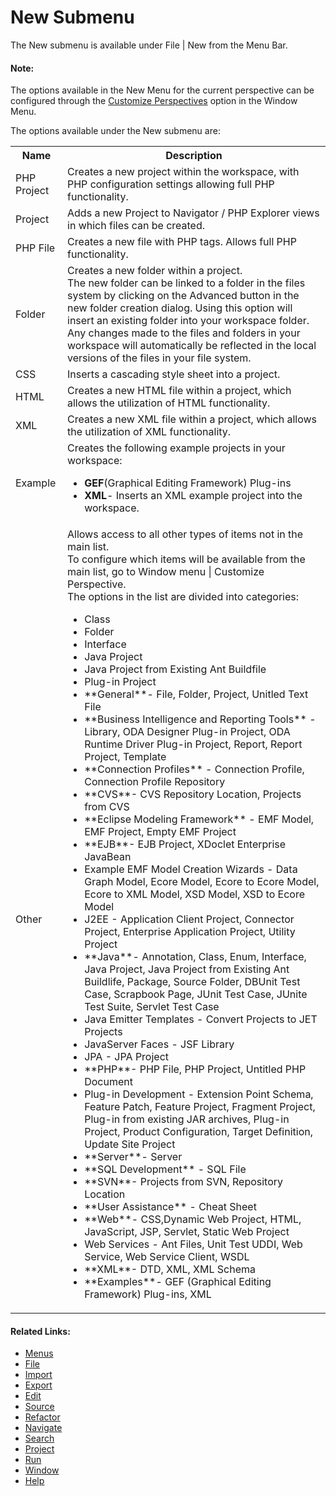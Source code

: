 # New Submenu

<!--context:new-->

The New submenu is available under File | New from the Menu Bar.

<!--note-start-->

#### Note:

The options available in the New Menu for the current perspective can be configured through the [Customize Perspectives](../../../032-reference/016-menus/080-window.md#Customize_Perspectives) option in the Window Menu.

<!--note-end-->

The options available under the New submenu are:

<table>
<tr><th>Name</th>
<th>Description</th></tr>

<tr><td>PHP Project</td>

<td>Creates a new project within the workspace, with PHP configuration settings allowing full PHP functionality.</td></tr>

<tr><td>Project</td>

<td>Adds a new Project to Navigator / PHP Explorer views in which files can be created.</td></tr>

<tr><td>PHP File</td>

<td>Creates a new file with PHP tags. Allows full PHP functionality.</td></tr>

<tr><td>Folder</td>

<td>Creates a new folder within a project.
<br />
The new folder can be linked to a folder in the files system by clicking on the Advanced button in the new folder creation dialog. Using this option will insert an existing folder into your workspace folder. Any changes made to the files and folders in your workspace will automatically be reflected in the local versions of the files in your file system.</td></tr>

<tr><td>CSS</td>

<td>Inserts a cascading style sheet into a project.</td></tr>

<tr><td>HTML</td>

<td>Creates a new HTML file within a project, which allows the utilization of HTML functionality.</td></tr>

<tr><td>XML</td>

<td>Creates a new XML file within a project, which allows the utilization of XML functionality.</td></tr>

<tr><td>Example</td>

<td>Creates the following example projects in your workspace:
<ul>
 <li><b>GEF</b>(Graphical Editing Framework) Plug-ins</li>
 <li><b>XML</b>- Inserts an XML example project into the workspace.</li>
</ul>
</td></tr>
<tr><td>Other</td>

<td>Allows access to all other types of items not in the main list.
<br />
To configure which items will be available from the main list, go to Window menu | Customize Perspective.
<br />
The options in the list are divided into categories:
<ul>
 <li>Class</li>
 <li>Folder</li>
 <li>Interface</li>
 <li>Java Project</li>
 <li>Java Project from Existing Ant Buildfile</li>
 <li>Plug-in Project</li>
 <li>**General**- File, Folder, Project, Unitled Text File</li>
 <li>**Business Intelligence and Reporting Tools** - Library, ODA Designer Plug-in Project, ODA Runtime Driver Plug-in Project, Report, Report Project, Template</li>
 <li>**Connection Profiles** - Connection Profile, Connection Profile Repository</li>
 <li>**CVS**- CVS Repository Location, Projects from CVS</li>
 <li>**Eclipse Modeling Framework** - EMF Model, EMF Project, Empty EMF Project</li>
 <li>**EJB**- EJB Project, XDoclet Enterprise JavaBean</li>
 <li>Example EMF Model Creation Wizards - Data Graph Model, Ecore Model, Ecore to Ecore Model, Ecore to XML Model, XSD Model, XSD to Ecore Model</li>
 <li>J2EE - Application Client Project, Connector Project, Enterprise Application Project, Utility Project</li>
 <li>**Java**- Annotation, Class, Enum, Interface, Java Project, Java Project from Existing Ant Buildlife, Package, Source Folder, DBUnit Test Case, Scrapbook Page, JUnit Test Case, JUnite Test Suite, Servlet Test Case</li>
 <li>Java Emitter Templates - Convert Projects to JET Projects</li>
 <li>JavaServer Faces - JSF Library</li>
 <li>JPA - JPA Project</li>
 <li>**PHP**- PHP File, PHP Project, Untitled PHP Document</li>
 <li>Plug-in Development - Extension Point Schema, Feature Patch, Feature Project, Fragment Project, Plug-in from existing JAR archives, Plug-in Project, Product Configuration, Target Definition, Update Site Project</li>
 <li>**Server**- Server</li>
 <li>**SQL Development** - SQL File</li>
 <li>**SVN**- Projects from SVN, Repository Location</li>
 <li>**User Assistance** - Cheat Sheet</li>
 <li>**Web**- CSS,Dynamic Web Project, HTML, JavaScript, JSP, Servlet, Static Web Project</li>
 <li>Web Services - Ant Files, Unit Test UDDI, Web Service, Web Service Client, WSDL</li>
 <li>**XML**- DTD, XML, XML Schema</li>
 <li>**Examples**- GEF (Graphical Editing Framework) Plug-ins, XML</li>
</ul>
</td></tr>

</table>

<!--links-start-->

#### Related Links:

 * [Menus](../../../032-reference/016-menus/000-index.md)
 * [File](000-index.md)
 * [Import](016-import.md)
 * [Export](024-export.md)
 * [Edit](../../../032-reference/016-menus/016-edit.md)
 * [Source](../../../032-reference/016-menus/024-source.md)
 * [Refactor](../../../032-reference/016-menus/032-refactor.md)
 * [Navigate](../../../032-reference/016-menus/040-navigate.md)
 * [Search](../../../032-reference/016-menus/048-search.md)
 * [Project](../../../032-reference/016-menus/056-project.md)
 * [Run](../../../032-reference/016-menus/064-run.md)
 * [Window](../../../032-reference/016-menus/080-window.md)
 * [Help](../../../032-reference/016-menus/088-help.md)

<!--links-end-->
